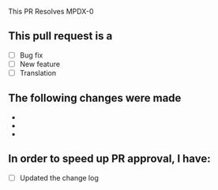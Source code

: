 This PR Resolves MPDX-0

## This pull request is a

- [ ] Bug fix
- [ ] New feature
- [ ] Translation

## The following changes were made

- 
-
-

## In order to speed up PR approval, I have:

- [ ] Updated the change log

